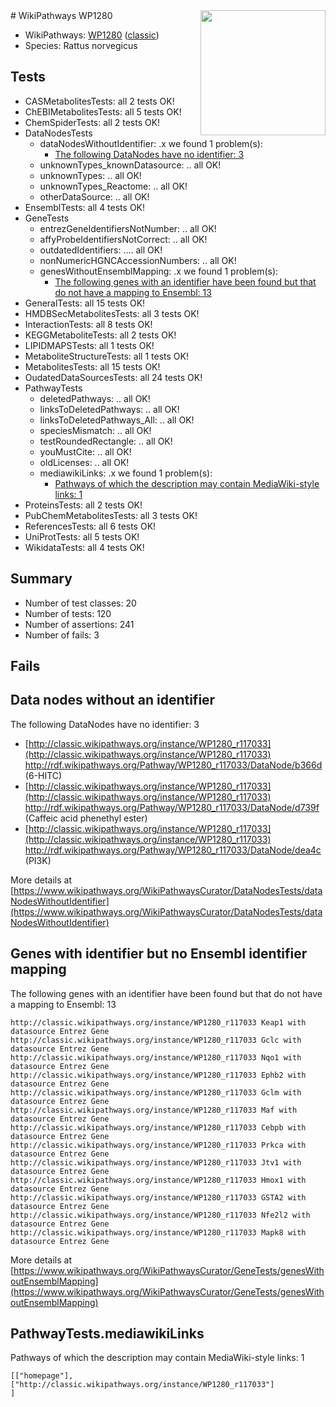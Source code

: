 <img style="float: right; width: 200px" src="https://upload.wikimedia.org/wikipedia/commons/thumb/8/83/Wplogo_with_text_500.png/640px-Wplogo_with_text_500.png" />
# WikiPathways WP1280

* WikiPathways: [WP1280](https://wikipathways.org/pathways/WP1280) ([classic](https://classic.wikipathways.org/instance/WP1280))
* Species: Rattus norvegicus
## Tests
* CASMetabolitesTests: all 2 tests OK!
* ChEBIMetabolitesTests: all 5 tests OK!
* ChemSpiderTests: all 2 tests OK!
* DataNodesTests
    * dataNodesWithoutIdentifier: .x we found 1 problem(s):
        * [The following DataNodes have no identifier: 3](#d2d32fa2)
    * unknownTypes_knownDatasource: .. all OK!
    * unknownTypes: .. all OK!
    * unknownTypes_Reactome: .. all OK!
    * otherDataSource: .. all OK!
* EnsemblTests: all 4 tests OK!
* GeneTests
    * entrezGeneIdentifiersNotNumber: .. all OK!
    * affyProbeIdentifiersNotCorrect: .. all OK!
    * outdatedIdentifiers: .... all OK!
    * nonNumericHGNCAccessionNumbers: .. all OK!
    * genesWithoutEnsemblMapping: .x we found 1 problem(s):
        * [The following genes with an identifier have been found but that do not have a mapping to Ensembl: 13](#c4e54310)
* GeneralTests: all 15 tests OK!
* HMDBSecMetabolitesTests: all 3 tests OK!
* InteractionTests: all 8 tests OK!
* KEGGMetaboliteTests: all 2 tests OK!
* LIPIDMAPSTests: all 1 tests OK!
* MetaboliteStructureTests: all 1 tests OK!
* MetabolitesTests: all 15 tests OK!
* OudatedDataSourcesTests: all 24 tests OK!
* PathwayTests
    * deletedPathways: .. all OK!
    * linksToDeletedPathways: .. all OK!
    * linksToDeletedPathways_All: .. all OK!
    * speciesMismatch: .. all OK!
    * testRoundedRectangle: .. all OK!
    * youMustCite: .. all OK!
    * oldLicenses: .. all OK!
    * mediawikiLinks: .x we found 1 problem(s):
        * [Pathways of which the description may contain MediaWiki-style links: 1](#da69cf45)
* ProteinsTests: all 2 tests OK!
* PubChemMetabolitesTests: all 3 tests OK!
* ReferencesTests: all 6 tests OK!
* UniProtTests: all 5 tests OK!
* WikidataTests: all 4 tests OK!


## Summary

* Number of test classes: 20
* Number of tests: 120
* Number of assertions: 241
* Number of fails: 3

## Fails

<a name="d2d32fa2" />

## Data nodes without an identifier

The following DataNodes have no identifier: 3

* [http://classic.wikipathways.org/instance/WP1280_r117033](http://classic.wikipathways.org/instance/WP1280_r117033) http://rdf.wikipathways.org/Pathway/WP1280_r117033/DataNode/b366d (6-HITC)
* [http://classic.wikipathways.org/instance/WP1280_r117033](http://classic.wikipathways.org/instance/WP1280_r117033) http://rdf.wikipathways.org/Pathway/WP1280_r117033/DataNode/d739f (Caffeic acid phenethyl ester)
* [http://classic.wikipathways.org/instance/WP1280_r117033](http://classic.wikipathways.org/instance/WP1280_r117033) http://rdf.wikipathways.org/Pathway/WP1280_r117033/DataNode/dea4c (PI3K)


More details at [https://www.wikipathways.org/WikiPathwaysCurator/DataNodesTests/dataNodesWithoutIdentifier](https://www.wikipathways.org/WikiPathwaysCurator/DataNodesTests/dataNodesWithoutIdentifier)

<a name="c4e54310" />

## Genes with identifier but no Ensembl identifier mapping

The following genes with an identifier have been found but that do not have a mapping to Ensembl: 13
```
http://classic.wikipathways.org/instance/WP1280_r117033 Keap1 with datasource Entrez Gene
http://classic.wikipathways.org/instance/WP1280_r117033 Gclc with datasource Entrez Gene
http://classic.wikipathways.org/instance/WP1280_r117033 Nqo1 with datasource Entrez Gene
http://classic.wikipathways.org/instance/WP1280_r117033 Ephb2 with datasource Entrez Gene
http://classic.wikipathways.org/instance/WP1280_r117033 Gclm with datasource Entrez Gene
http://classic.wikipathways.org/instance/WP1280_r117033 Maf with datasource Entrez Gene
http://classic.wikipathways.org/instance/WP1280_r117033 Cebpb with datasource Entrez Gene
http://classic.wikipathways.org/instance/WP1280_r117033 Prkca with datasource Entrez Gene
http://classic.wikipathways.org/instance/WP1280_r117033 Jtv1 with datasource Entrez Gene
http://classic.wikipathways.org/instance/WP1280_r117033 Hmox1 with datasource Entrez Gene
http://classic.wikipathways.org/instance/WP1280_r117033 GSTA2 with datasource Entrez Gene
http://classic.wikipathways.org/instance/WP1280_r117033 Nfe2l2 with datasource Entrez Gene
http://classic.wikipathways.org/instance/WP1280_r117033 Mapk8 with datasource Entrez Gene
```

More details at [https://www.wikipathways.org/WikiPathwaysCurator/GeneTests/genesWithoutEnsemblMapping](https://www.wikipathways.org/WikiPathwaysCurator/GeneTests/genesWithoutEnsemblMapping)

<a name="da69cf45" />

## PathwayTests.mediawikiLinks

Pathways of which the description may contain MediaWiki-style links: 1
```
[["homepage"],
["http://classic.wikipathways.org/instance/WP1280_r117033"]
]
```


